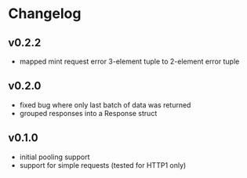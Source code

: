 # Changelog

## v0.2.2
- mapped mint request error 3-element tuple to 2-element error tuple

## v0.2.0
- fixed bug where only last batch of data was returned
- grouped responses into a Response struct

## v0.1.0
- initial pooling support
- support for simple requests (tested for HTTP1 only)